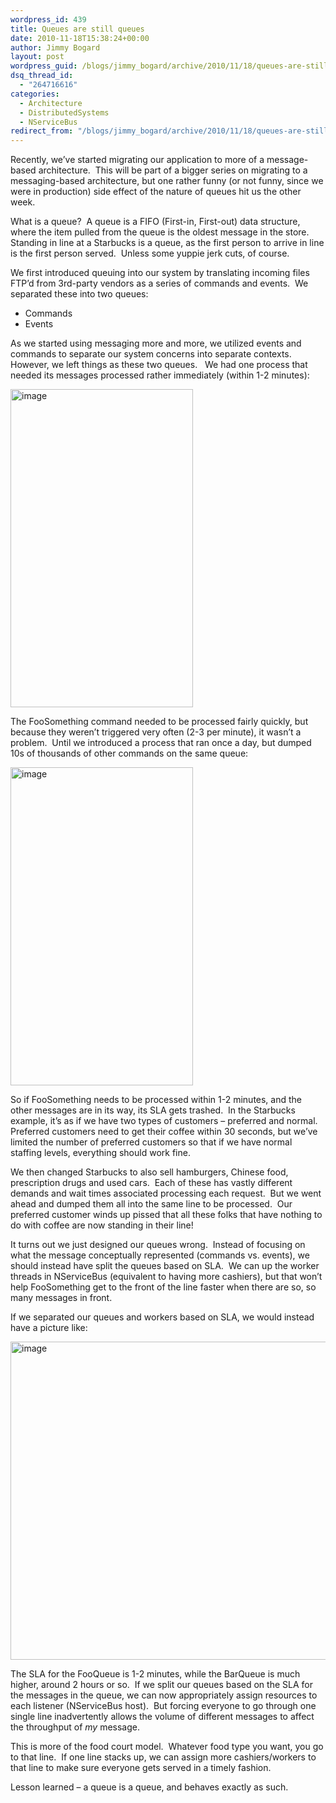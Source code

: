 ```yaml
---
wordpress_id: 439
title: Queues are still queues
date: 2010-11-18T15:38:24+00:00
author: Jimmy Bogard
layout: post
wordpress_guid: /blogs/jimmy_bogard/archive/2010/11/18/queues-are-still-queues.aspx
dsq_thread_id:
  - "264716616"
categories:
  - Architecture
  - DistributedSystems
  - NServiceBus
redirect_from: "/blogs/jimmy_bogard/archive/2010/11/18/queues-are-still-queues.aspx/"
---
```

Recently, we’ve started migrating our application to more of a message-based architecture.&#160; This will be part of a bigger series on migrating to a messaging-based architecture, but one rather funny (or not funny, since we were in production) side effect of the nature of queues hit us the other week.

What is a queue?&#160; A queue is a FIFO (First-in, First-out) data structure, where the item pulled from the queue is the oldest message in the store.&#160; Standing in line at a Starbucks is a queue, as the first person to arrive in line is the first person served.&#160; Unless some yuppie jerk cuts, of course.

We first introduced queuing into our system by translating incoming files FTP’d from 3rd-party vendors as a series of commands and events.&#160; We separated these into two queues:

  * Commands
  * Events

As we started using messaging more and more, we utilized events and commands to separate our system concerns into separate contexts.&#160; However, we left things as these two queues.&#160;&#160; We had one process that needed its messages processed rather immediately (within 1-2 minutes):

[<img style="border-bottom: 0px;border-left: 0px;padding-left: 0px;padding-right: 0px;border-top: 0px;border-right: 0px;padding-top: 0px" border="0" alt="image" src="http://lostechies.com/content/jimmybogard/uploads/2011/03/image_thumb_25DA0B18.png" width="292" height="509" />](http://lostechies.com/content/jimmybogard/uploads/2011/03/image_1873F812.png)

The FooSomething command needed to be processed fairly quickly, but because they weren’t triggered very often (2-3 per minute), it wasn’t a problem.&#160; Until we introduced a process that ran once a day, but dumped 10s of thousands of other commands on the same queue:

[<img style="border-bottom: 0px;border-left: 0px;padding-left: 0px;padding-right: 0px;border-top: 0px;border-right: 0px;padding-top: 0px" border="0" alt="image" src="http://lostechies.com/content/jimmybogard/uploads/2011/03/image_thumb_2FBEFC83.png" width="292" height="509" />](http://lostechies.com/content/jimmybogard/uploads/2011/03/image_1E4E9BAB.png)

So if FooSomething needs to be processed within 1-2 minutes, and the other messages are in its way, its SLA gets trashed.&#160; In the Starbucks example, it’s as if we have two types of customers – preferred and normal.&#160; Preferred customers need to get their coffee within 30 seconds, but we’ve limited the number of preferred customers so that if we have normal staffing levels, everything should work fine.

We then changed Starbucks to also sell hamburgers, Chinese food, prescription drugs and used cars.&#160; Each of these has vastly different demands and wait times associated processing each request.&#160; But we went ahead and dumped them all into the same line to be processed.&#160; Our preferred customer winds up pissed that all these folks that have nothing to do with coffee are now standing in their line!

It turns out we just designed our queues wrong.&#160; Instead of focusing on what the message conceptually represented (commands vs. events), we should instead have split the queues based on SLA.&#160; We can up the worker threads in NServiceBus (equivalent to having more cashiers), but that won’t help FooSomething get to the front of the line faster when there are so, so many messages in front.

If we separated our queues and workers based on SLA, we would instead have a picture like:

[<img style="border-bottom: 0px;border-left: 0px;padding-left: 0px;padding-right: 0px;border-top: 0px;border-right: 0px;padding-top: 0px" border="0" alt="image" src="http://lostechies.com/content/jimmybogard/uploads/2011/03/image_thumb_4A8B228F.png" width="597" height="509" />](http://lostechies.com/content/jimmybogard/uploads/2011/03/image_0F37BCD1.png)

The SLA for the FooQueue is 1-2 minutes, while the BarQueue is much higher, around 2 hours or so.&#160; If we split our queues based on the SLA for the messages in the queue, we can now appropriately assign resources to each listener (NServiceBus host).&#160; But forcing everyone to go through one single line inadvertently allows the volume of different messages to affect the throughput of _my_ message.

This is more of the food court model.&#160; Whatever food type you want, you go to that line.&#160; If one line stacks up, we can assign more cashiers/workers to that line to make sure everyone gets served in a timely fashion.

Lesson learned – a queue is a queue, and behaves exactly as such.